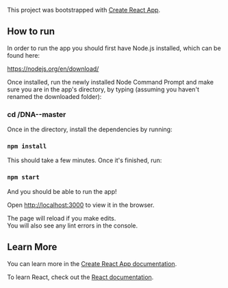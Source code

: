 This project was bootstrapped with [Create React App](https://github.com/facebook/create-react-app).

## How to run

In order to run the app you should first have Node.js installed, which can be found here:

https://nodejs.org/en/download/

Once installed, run the newly installed Node Command Prompt and make sure you are in the app's directory, by typing (assuming you haven't renamed the downloaded folder):

### cd <yourPath>/DNA--master

Once in the directory, install the dependencies by running:

### `npm install`

This should take a few minutes. Once it's finished, run:

### `npm start`

And you should be able to run the app!

Open [http://localhost:3000](http://localhost:3000) to view it in the browser.

The page will reload if you make edits.<br>
You will also see any lint errors in the console.

## Learn More

You can learn more in the [Create React App documentation](https://facebook.github.io/create-react-app/docs/getting-started).

To learn React, check out the [React documentation](https://reactjs.org/).
